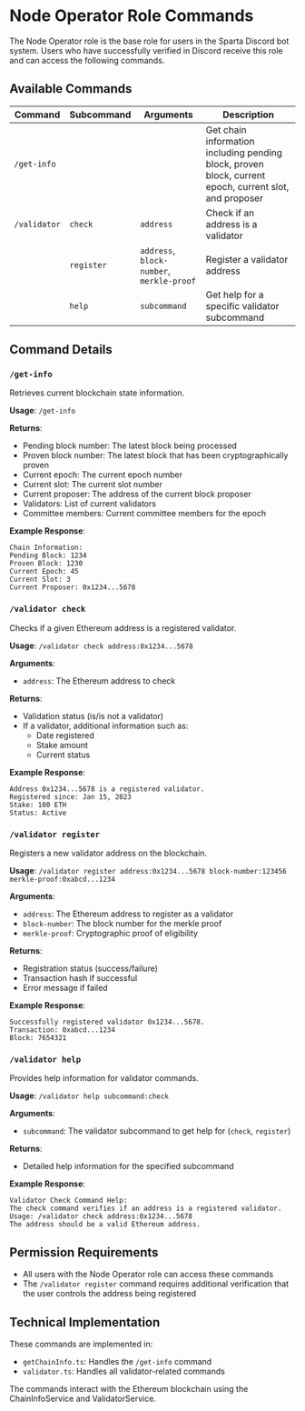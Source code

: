 # Node Operator Role Commands

The Node Operator role is the base role for users in the Sparta Discord bot system. Users who have successfully verified in Discord receive this role and can access the following commands.

## Available Commands

| Command      | Subcommand | Arguments                                 | Description                                                                                            |
| ------------ | ---------- | ----------------------------------------- | ------------------------------------------------------------------------------------------------------ |
| `/get-info`  |            |                                           | Get chain information including pending block, proven block, current epoch, current slot, and proposer |
| `/validator` | `check`    | `address`                                 | Check if an address is a validator                                                                     |
|              | `register` | `address`, `block-number`, `merkle-proof` | Register a validator address                                                                           |
|              | `help`     | `subcommand`                              | Get help for a specific validator subcommand                                                           |

## Command Details

### `/get-info`

Retrieves current blockchain state information.

**Usage**: `/get-info`

**Returns**:
- Pending block number: The latest block being processed
- Proven block number: The latest block that has been cryptographically proven
- Current epoch: The current epoch number
- Current slot: The current slot number
- Current proposer: The address of the current block proposer
- Validators: List of current validators
- Committee members: Current committee members for the epoch

**Example Response**:
```
Chain Information:
Pending Block: 1234
Proven Block: 1230
Current Epoch: 45
Current Slot: 3
Current Proposer: 0x1234...5678
```

### `/validator check`

Checks if a given Ethereum address is a registered validator.

**Usage**: `/validator check address:0x1234...5678`

**Arguments**:
- `address`: The Ethereum address to check

**Returns**:
- Validation status (is/is not a validator)
- If a validator, additional information such as:
  - Date registered
  - Stake amount
  - Current status

**Example Response**:
```
Address 0x1234...5678 is a registered validator.
Registered since: Jan 15, 2023
Stake: 100 ETH
Status: Active
```

### `/validator register`

Registers a new validator address on the blockchain.

**Usage**: `/validator register address:0x1234...5678 block-number:123456 merkle-proof:0xabcd...1234`

**Arguments**:
- `address`: The Ethereum address to register as a validator
- `block-number`: The block number for the merkle proof
- `merkle-proof`: Cryptographic proof of eligibility

**Returns**:
- Registration status (success/failure)
- Transaction hash if successful
- Error message if failed

**Example Response**:
```
Successfully registered validator 0x1234...5678.
Transaction: 0xabcd...1234
Block: 7654321
```

### `/validator help`

Provides help information for validator commands.

**Usage**: `/validator help subcommand:check`

**Arguments**:
- `subcommand`: The validator subcommand to get help for (`check`, `register`)

**Returns**:
- Detailed help information for the specified subcommand

**Example Response**:
```
Validator Check Command Help:
The check command verifies if an address is a registered validator.
Usage: /validator check address:0x1234...5678
The address should be a valid Ethereum address.
```

## Permission Requirements

- All users with the Node Operator role can access these commands
- The `/validator register` command requires additional verification that the user controls the address being registered

## Technical Implementation

These commands are implemented in:
- `getChainInfo.ts`: Handles the `/get-info` command
- `validator.ts`: Handles all validator-related commands

The commands interact with the Ethereum blockchain using the ChainInfoService and ValidatorService.


